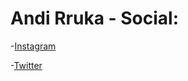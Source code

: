 # Andi Rruka - Social: 

-[Instagram](https://www.instagram.com/andirruka6/)

-[Twitter](https://twitter.com/AnndyR6)